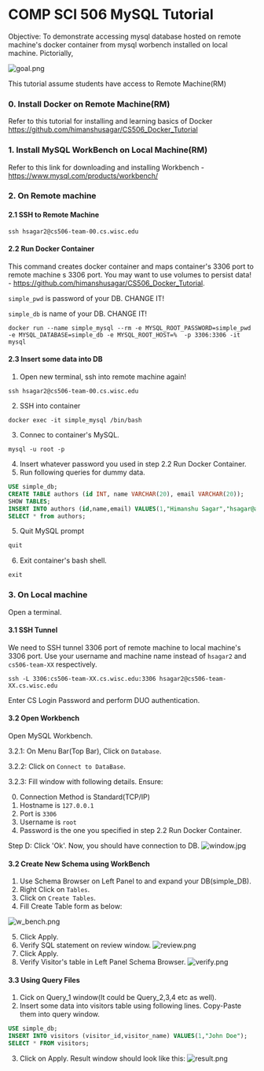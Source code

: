 # COMP SCI 506 MySQL Tutorial

Objective:
To demonstrate accessing mysql database hosted on remote machine's docker container from mysql worbench installed on local machine.
Pictorially,

![goal.png](images/goal.jpg)

This tutorial assume students have access to Remote Machine(RM)

### 0. Install Docker on Remote Machine(RM)
Refer to this tutorial for installing and learning basics of Docker
https://github.com/himanshusagar/CS506_Docker_Tutorial

### 1. Install MySQL WorkBench on Local Machine(RM)
Refer to this link for downloading and installing Workbench - https://www.mysql.com/products/workbench/

### 2. On Remote machine
#### 2.1 SSH to Remote Machine
```shell
ssh hsagar2@cs506-team-00.cs.wisc.edu
````
#### 2.2 Run Docker Container
This command creates docker container and maps container's 3306 port to remote machine
s 3306 port. You may want to use volumes to persist data! - https://github.com/himanshusagar/CS506_Docker_Tutorial.

`simple_pwd` is password of your DB. CHANGE IT!

`simple_db` is name of your DB. CHANGE IT!

```shell
docker run --name simple_mysql --rm -e MYSQL_ROOT_PASSWORD=simple_pwd -e MYSQL_DATABASE=simple_db -e MYSQL_ROOT_HOST=%  -p 3306:3306 -it mysql
```
#### 2.3 Insert some data into DB
1. Open new terminal, ssh into remote machine again!
```shell
ssh hsagar2@cs506-team-00.cs.wisc.edu
````
2. SSH into container
```shell
docker exec -it simple_mysql /bin/bash
```
3. Connec to container's MySQL.
```shell
mysql -u root -p
```
4. Insert whatever password you used in step  2.2 Run Docker Container.
5. Run following queries for dummy data.
```sql
USE simple_db;
CREATE TABLE authors (id INT, name VARCHAR(20), email VARCHAR(20));
SHOW TABLES;
INSERT INTO authors (id,name,email) VALUES(1,"Himanshu Sagar","hsagar@abc.def");
SELECT * from authors;
```
5. Quit MySQL prompt
```sql
quit
```
6. Exit container's bash shell.
```shell
exit
```

### 3. On Local machine
Open a terminal.
#### 3.1 SSH Tunnel 
We need to SSH tunnel 3306 port of remote machine to local machine's 3306 port.
Use your username and machine name instead of `hsagar2` and `cs506-team-XX` respectively.
```shell
ssh -L 3306:cs506-team-XX.cs.wisc.edu:3306 hsagar2@cs506-team-XX.cs.wisc.edu
```
Enter CS Login Password and perform DUO authentication.

#### 3.2 Open Workbench
Open MySQL Workbench.

3.2.1: On Menu Bar(Top Bar), Click on `Database`.

3.2.2: Click on `Connect to DataBase`. 

3.2.3: Fill window with following details. Ensure:

0. Connection Method is Standard(TCP/IP)
1. Hostname is `127.0.0.1`
2. Port is `3306`
3. Username is `root`
4. Password is the one you specified in step 2.2 Run Docker Container.

Step D: Click 'Ok'.
Now, you should have connection to DB.
![window.jpg](images/window.jpg)

#### 3.2 Create New Schema using WorkBench
1. Use Schema Browser on Left Panel to and expand your DB(simple_DB).
2. Right Click on `Tables`.
3. Click on `Create Tables`.
4. Fill Create Table form as below:

![w_bench.png](images/w_bench.png)

5. Click Apply.
6. Verify SQL statement on review window.
   ![review.png](images/review.png)
7. Click Apply.
8. Verify Visitor's table in Left Panel Schema Browser.
   ![verify.png](images/verify.png)

#### 3.3 Using Query Files
1. Cick on Query_1 window(It could be Query_2,3,4 etc as well).
2. Insert some data into visitors table using following lines. Copy-Paste them into query window.
```sql
USE simple_db;
INSERT INTO visitors (visitor_id,visitor_name) VALUES(1,"John Doe");
SELECT * FROM visitors;
```
3. Click on Apply. Result window should look like this:
   ![result.png](images/result.png)

